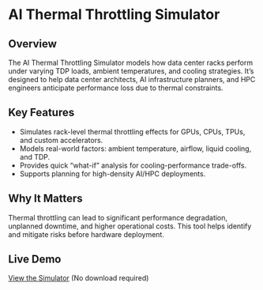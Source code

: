 # AI Thermal Throttling Simulator
## Overview
The AI Thermal Throttling Simulator models how data center racks perform under varying TDP loads, ambient temperatures, and cooling strategies. It’s designed to help data center architects, AI infrastructure planners, and HPC engineers anticipate performance loss due to thermal constraints.

## Key Features
* Simulates rack-level thermal throttling effects for GPUs, CPUs, TPUs, and custom accelerators.
* Models real-world factors: ambient temperature, airflow, liquid cooling, and TDP.
* Provides quick “what-if” analysis for cooling-performance trade-offs.
* Supports planning for high-density AI/HPC deployments.

## Why It Matters
Thermal throttling can lead to significant performance degradation, unplanned downtime, and higher operational costs. This tool helps identify and mitigate risks before hardware deployment.

## Live Demo
[View the Simulator](https://github.com/Dhruvid98/Thermal_Simulator/blob/main/thermal_index.html) (No download required)
